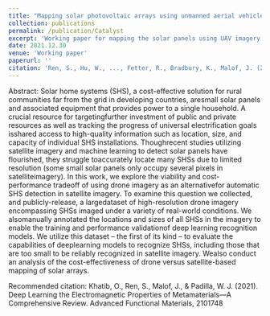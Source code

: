 ```yaml
---
title: "Mapping solar photovoltaic arrays using unmanned aerial vehicles and deep learning" 
collection: publications
permalink: /publication/Catalyst
excerpt: 'Working paper for mapping the solar panels using UAV imagery. We flew a DJI mini 2 taking imagery of solar panels similar to sizes of the solar home systems and estimate the cost of collecting drone imagery and compare them with the satellite imagery from private companies'
date: 2021.12.30
venue: 'Working paper'
paperurl: ''
citation: 'Ren, S., Hu, W., ..., Fetter, R., Bradbury, K., Malof, J. (2021). Mapping solar photovoltaic arrays using unmanned aerial vehicles and deep learning'
---
```


Abstract: Solar home systems (SHS), a cost-effective solution for rural communities far from the grid in developing countries, aresmall solar panels and associated equipment that provides power to a single household.  A crucial resource for targetingfurther investment of public and private resources as well as tracking the progress of universal electrification goals isshared access to high-quality information such as location, size, and capacity of individual SHS installations.  Thoughrecent studies utilizing satellite imagery and machine learning to detect solar panels have flourished, they struggle toaccurately locate many SHSs due to limited resolution (some small solar panels only occupy several pixels in satelliteimagery).  In this work, we explore the viability and cost-performance tradeoff of using drone imagery as an alternativefor automatic SHS detection in satellite imagery.  To examine this question we collected, and publicly-release, a largedataset of high-resolution drone imagery encompassing SHSs imaged under a variety of real-world conditions.  We alsomanually annotated the locations and sizes of all SHSs in the imagery to enable the training and performance validationof deep learning recognition models.  We utilize this dataset – the first of its kind – to evaluate the capabilities of deeplearning models to recognize SHSs, including those that are too small to be reliably recognized in satellite imagery.  Wealso conduct an analysis of the cost-effectiveness of drone versus satellite-based mapping of solar arrays.

Recommended citation: Khatib, O., Ren, S., Malof, J., & Padilla, W. J. (2021). Deep Learning the Electromagnetic Properties of Metamaterials—A Comprehensive Review. Advanced Functional Materials, 2101748 
